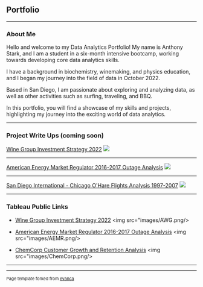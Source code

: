 ## Portfolio

---

### About Me
Hello and welcome to my Data Analytics Portfolio! My name is Anthony Stark, and I am a student in a six-month intensive bootcamp, working towards developing core data analytics skills. 

I have a background in biochemistry, winemaking, and physics education, and I began my journey into the field of data in October 2022. 

Based in San Diego, I am passionate about exploring and analyzing data, as well as other activities such as surfing, traveling, and BBQ. 

In this portfolio, you will find a showcase of my skills and projects, highlighting my journey into the exciting world of data analytics.

---

### Project Write Ups (coming soon)

[Wine Group Investment Strategy 2022](/sample_page)
<img src="images/dummy_thumbnail.jpg?raw=true"/>

---
[American Energy Market Regulator 2016-2017 Outage Analysis](/pdf/sample_presentation.pdf)
<img src="images/dummy_thumbnail.jpg?raw=true"/>

---
[San Diego International - Chicago O'Hare Flights Analysis 1997-2007](http://example.com/)
<img src="images/dummy_thumbnail.jpg?raw=true"/>

---

### Tableau Public Links

- [Wine Group Investment Strategy 2022](https://public.tableau.com/app/profile/anthony.stark3004/viz/AWGInvestmentStrategy-Capstone1/ExecutivePresentation)
 <img src="images/AWG.png/>

- [American Energy Market Regulator 2016-2017 Outage Analysis](https://public.tableau.com/app/profile/anthony.stark3004/viz/AEMRCaseStudy_16694175595350/AEMRExecutiveSummary)
<img src="images/AEMR.png/>

- [ChemCorp Customer Growth and Retention Analysis](https://public.tableau.com/app/profile/anthony.stark3004/viz/ChemCorpCaseStudy_16672422049150/ExecutivePresentation)
<img src="images/ChemCorp.png/>

---




---
<p style="font-size:11px">Page template forked from <a href="https://github.com/evanca/quick-portfolio">evanca</a></p>
<!-- Remove above link if you don't want to attibute -->
